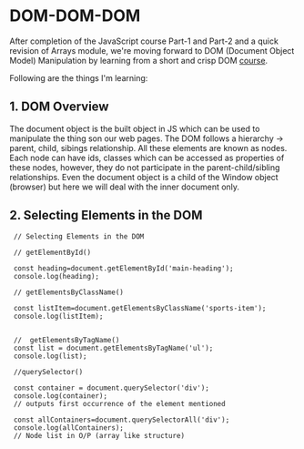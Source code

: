 # DOM-DOM-DOM

After completion of the JavaScript course Part-1 and Part-2 and a quick revision of Arrays module, we're moving forward to DOM (Document Object Model) Manipulation by learning from a short and crisp DOM [course](https://youtu.be/5fb2aPlgoys).

Following are the things I'm learning:

## 1. DOM Overview

The document object is the built object in JS which can be used to manipulate the thing son our web pages. The DOM follows a hierarchy -> parent, child, sibings relationship. All these elements are known as nodes. Each node can have ids, classes which can be accessed as properties of these nodes, however, they do not participate in the parent-child/sibling relationships. Even the document object is a child of the Window object (browser) but here we will deal with the inner document only.

## 2. Selecting Elements in the DOM

     // Selecting Elements in the DOM

     // getElementById()

     const heading=document.getElementById('main-heading');
     console.log(heading);

     // getElementsByClassName()

     const listItem=document.getElementsByClassName('sports-item');
     console.log(listItem);


     //  getElementsByTagName()
     const list = document.getElementsByTagName('ul');
     console.log(list);

     //querySelector()

     const container = document.querySelector('div');
     console.log(container);
     // outputs first occurrence of the element mentioned

     const allContainers=document.querySelectorAll('div');
     console.log(allContainers);
     // Node list in O/P (array like structure)

     

